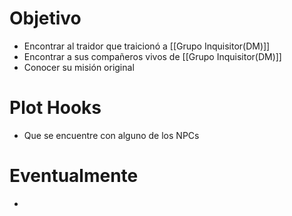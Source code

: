 # Objetivo
- Encontrar al traidor que traicionó a [[Grupo Inquisitor(DM)]]
- Encontrar a sus compañeros vivos de [[Grupo Inquisitor(DM)]]
- Conocer su misión original 

# Plot Hooks
- Que se encuentre con alguno de los NPCs


# Eventualmente
- 